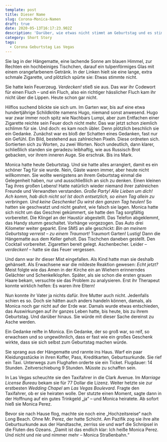 ```yaml
---
template: post
title: Dieser Name
slug: Corona-Monica-Namen
draft: true
date: 2020-05-13T16:17:23.902Z
description: 'Darüber, wie etwas nicht stimmt am Geburtstag und es stimmend gemacht wird'
category: Short Story
tags:
  - Corona Geburtstag Las Vegas
---
```

Sie lag in der Hängematte, eine lachende Sonne am blauen Himmel, zur Rechten ein hochbeiniges Tischchen, darauf ein tulpenförmiges Glas mit einem orangefarbenem Getränk. In der Linken hielt sie eine lange, extra schmale Zigarette, und plötzlich spürte sie: Etwas stimmte nicht.



Sie hatte kein Feuerzeug. *Verdecken!* stieß sie aus. Das war ihr Codewort für einen Fluch – und ein Fluch, also ein richtiger hässlicher Fluch kam ihr nicht über die Lippen. Heute schon gar nicht.



Hilflos suchend blickte sie sich um. Im Garten war, bis auf eine etwa hundertjährige Schildkröte namens Hugo, niemand sonst anwesend. Hugo war zwar immer noch spitz wie Nachbars Lumpi, aber zum Entfachen einer Zigarette reichte sein Feuer doch nicht mehr. Das war jetzt schon ziemlich schlimm für sie. Und doch: es kam noch übler. Denn plötzlich beschlich sie ein Gedanke. Zunächst war es bloß der Schatten eines Gedanken, fast nur ein Gefühl. Ein Bild, bestehend aus zahlreichen Pixeln. Diese ordneten sich. Sortierten sich zu Worten, zu zwei Worten. Noch undeutlich, dann klarer, schließlich standen sie geradezu leibhaftig, wie aus Russisch Brot gebacken, vor ihrem inneren Auge. Sie erschrak. Bis ins Mark.



Monica hatte heute Geburtstag. Und sie hatte alles arrangiert, damit es ein schöner Tag für sie wurde. Nein, Gäste waren immer, aber heute nicht willkommen. Sie wollte wenigstens an ihrem Geburtstag einmal die Gelegenheit haben, nur und ausschließlich an sich zu denken. Einen kleinen Tag ihres großen Lebens! Hatte natürlich wieder niemand ihrer zahlreichen Freunde und Verwandten verstanden. *Große Party! Alle Lieben um dich! Ach komm, hab dich nicht so! Ist doch entsetzlich, so einen Tag allein zu verbringen. Und keine Geschenke! Du wirst den ganzen Tag heulen!* So hatten sie geschwatzt und nicht geahnt, wie falsch sie lagen. Monica hatte sich nicht um das Geschrei gekümmert, sie hatte den Tag sorgfältig vorbereitet. Die Klingel an der Haustür abgestellt. Das Telefon abgeklemmt, das Handy stumm geschaltet. Vorhänge vorgezogen. Das Auto drei Kilometer weiter geparkt. Eine SMS an alle geschickt: *Bin an meinem Geburtstag verreist – zu einem Traumort!* Traumort Garten! Lustig! Dann die Hängematte aus dem Keller geholt. Das Tischchen daneben gestellt. Den Cocktail vorbereitet. Zigaretten bereit gelegt. Aschenbecher. Leider – *verdecken!* – hatte sie das Feuer vergessen.



Und dann war ihr dieser Mist eingefallen. Als Kind hatte man sie deshalb gehänselt. Als Erwachsene war die mildeste Reaktion gewesen: *Echt jetzt?* Meist folgte wie das Amen in der Kirche ein an Wiehern erinnerndes Gelächter und Schenkelklopfen. Später, als sie schon die ersten grauen Haare bekam, versuchte sie das Problem zu analysieren. Erst ihr Therapeut konnte wirklich helfen: Es waren ihre Eltern!



Nun konnte ihr Vater ja nichts dafür. Ihre Mutter auch nicht. Jedenfalls schien es so. Doch sie hätten auch anders handeln können, damals, als Monica noch gar nicht auf der Erde war. Damals wurde etwas entschieden, das Auswirkungen auf ihr ganzes Leben hatte, bis heute, bis zu ihrem Geburtstag. Und darüber hinaus. Sie würde mit dieser Sache dereinst zu Asche werden.



Ein Gedanke reifte in Monica. Ein Gedanke, der so groß war, so reif, so erwachsen und so ungewöhnlich, dass er fast wie ein großes Geschenk wirkte, dass sie sich selbst zum Geburtstag machen würde.



Sie sprang aus der Hängematte und rannte ins Haus. Warf ein paar Kleidungsstücke in ihren Koffer, Pass, Kreditkarten, Geburtsurkunde. Sie rief ein Taxi. Unterwegs zum Flughafen orderte sie ein Ticket. Flugdauer: 14 Stunden. Zeitverschiebung 9 Stunden. Müsste zu schaffen sein.



In Las Vegas scheuchte sie den Taxifahrer in die Clark Avenue. Im *Marriage License Bureau* bekam sie für 77 Dollar die Lizenz. Weiter hetzte sie zur erstbesten *Wedding Chapel* am *Las Vegas Boulevard*. Fragte den Taxifahrer, ob er sie heiraten wolle. Der stutzte einen Moment, sagte dann in der Hoffnung auf ein gutes Trinkgeld „ja“ – und Monica heiratete. Ab sofort hieß sie Monica Perez.



Bevor sie nach Hause flog, machte sie noch eine „Hochzeitsreise“ nach Long Beach. Ohne Mr. Perez, der hatte Schicht. Am Pazifik zog sie ihre alte Geburtsurkunde aus der Handtasche, zerriss sie und warf die Schnipsel in die Fluten des Ozeans. „Damit ist das endlich klar: Ich heiße Monica Perez. Und nicht und nie und nimmer mehr – Monica Straßenbahn.“